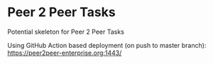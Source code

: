 # Peer 2 Peer Tasks

Potential skeleton for Peer 2 Peer Tasks

Using GitHub Action based deployment (on push to master branch):
https://peer2peer-enterprise.org:1443/ 
